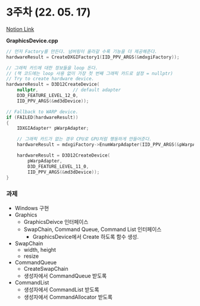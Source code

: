 # 3주차 (22. 05. 17)
[Notion Link](https://www.notion.so/3-22-05-17-5cf31b5ab2a447a48d80861f613c3177)

**GraphicsDevice.cpp**

```cpp
// 먼저 Factory를 만든다. 넘버링이 올라갈 수록 기능을 더 제공해준다.
hardwareResult = CreateDXGIFactory1(IID_PPV_ARGS(&mdxgiFactory));

// 그래픽 카드에 대한 정보들을 loop 돈다. 
// (책 코드에는 loop 사용 없이 가장 첫 번째 그래픽 카드로 설정 = nullptr)
// Try to create hardware device.
hardwareResult = D3D12CreateDevice(
	nullptr,             // default adapter
	D3D_FEATURE_LEVEL_12_0,
	IID_PPV_ARGS(&md3dDevice));

// Fallback to WARP device.
if (FAILED(hardwareResult))
{
	IDXGIAdapter* pWarpAdapter;

	// 그래픽 카드가 없는 경우 CPU로 GPU처럼 행동하게 만들어준다.
	hardwareResult = mdxgiFactory->EnumWarpAdapter(IID_PPV_ARGS(&pWarpAdapter));

	hardwareResult = D3D12CreateDevice(
		pWarpAdapter,
		D3D_FEATURE_LEVEL_11_0,
		IID_PPV_ARGS(&md3dDevice));
}
```

### 과제

- Windows 구현
- Graphics
    - GraphicsDeivce 인터페이스
    - SwapChain, Command Queue, Command List 인터페이스
        - GraphicsDevice에서 Create 하도록 함수 생성.
- SwapChain
    - width, height
    - resize
- CommandQueue
    - CreateSwapChain
    - 생성자에서 CommandQueue 받도록
- CommandList
    - 생성자에서 CommandList 받도록
    - 생성자에서 CommandAllocator 받도록